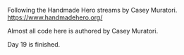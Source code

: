 Following the Handmade Hero streams by Casey Muratori. https://www.handmadehero.org/

Almost all code here is authored by Casey Muratori.

Day 19 is finished.
